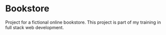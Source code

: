 # Bookstore

Project for a fictional online bookstore. This project is part of my training in full stack web development.
